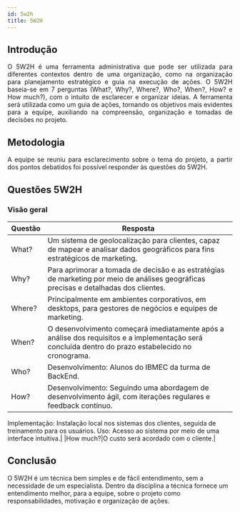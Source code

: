 ```yaml
---
id: 5w2h
title: 5W2H
---
```


## Introdução

<p align = "justify">
    O 5W2H é uma ferramenta administrativa  que pode ser utilizada para diferentes contextos dentro de uma organização, como na organização para planejamento estratégico e guia na execução de ações. O 5W2H baseia-se em 7 perguntas (What?, Why?, Where?, Who?, When?, How? e How much?), com o intuito de esclarecer e organizar ideias. A ferramenta será utilizada como um guia de ações, tornando os objetivos mais evidentes para a equipe, auxiliando na compreensão, organização e tomadas de decisões no projeto.
</p>

## Metodologia

<p align = "justify">
    A equipe se reuniu para esclarecimento sobre o tema do projeto, a partir dos pontos debatidos foi possível responder às questões do 5W2H.  
</p>


## Questões 5W2H

### Visão geral

|Questão|Resposta|
|-------|--------|
|What?|Um sistema de geolocalização para clientes, capaz de mapear e analisar dados geográficos para fins estratégicos de marketing.|
|Why?|Para aprimorar a tomada de decisão e as estratégias de marketing por meio de análises geográficas precisas e detalhadas dos clientes.|
|Where?|Principalmente em ambientes corporativos, em desktops, para gestores de negócios e equipes de marketing.|
|When?|O desenvolvimento começará imediatamente após a análise dos requisitos e a implementação será concluída dentro do prazo estabelecido no cronograma.|
|Who?|Desenvolvimento: Alunos do IBMEC da turma de BackEnd.|
|How?|Desenvolvimento: Seguindo uma abordagem de desenvolvimento ágil, com iterações regulares e feedback contínuo.
Implementação: Instalação local nos sistemas dos clientes, seguida de treinamento para os usuários.
Uso: Acesso ao sistema por meio de uma interface intuitiva.|
|How much?|O custo será acordado com o cliente.|

## Conclusão

O 5W2H é um técnica bem simples e de fácil entendimento, sem a necessidade de um especialista. Dentro da disciplina a técnica fornece um entendimento melhor, para a equipe, sobre o projeto como responsabilidades, motivação e organização de ações.   
 
 
